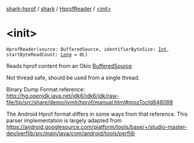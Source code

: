 [shark-hprof](../../index.md) / [shark](../index.md) / [HprofReader](index.md) / [&lt;init&gt;](./-init-.md)

# &lt;init&gt;

`HprofReader(source: BufferedSource, identifierByteSize: `[`Int`](https://kotlinlang.org/api/latest/jvm/stdlib/kotlin/-int/index.html)`, startByteReadCount: `[`Long`](https://kotlinlang.org/api/latest/jvm/stdlib/kotlin/-long/index.html)` = 0L)`

Reads hprof content from an Okio [BufferedSource](#).

Not thread safe, should be used from a single thread.

Binary Dump Format reference: http://hg.openjdk.java.net/jdk6/jdk6/jdk/raw-file/tip/src/share/demo/jvmti/hprof/manual.html#mozTocId848088

The Android Hprof format differs in some ways from that reference. This parser implementation
is largely adapted from https://android.googlesource.com/platform/tools/base/+/studio-master-dev/perflib/src/main/java/com/android/tools/perflib

